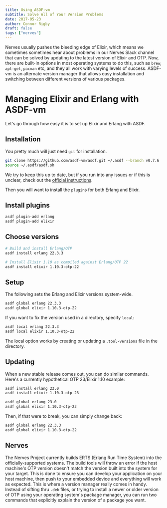```yaml
---
title: Using ASDF-vm
subtitle: Solve All of Your Version Problems
date: 2017-05-23
author: Connor Rigby
draft: false
tags: ["nerves"]
---
```


Nerves usually pushes the bleeding edge of Elixir, which means we sometimes
sometimes hear about problems in our Nerves Slack channel that can be solved by
updating to the latest version of Elixir and OTP. Now, there are built-in
options in most operating systems to do this, such as `brew`, `apt-get`,
`pacman` etc, and they all work with varying levels of success. ASDF-vm is an
alternate version manager that allows easy installation and switching between
different versions of various packages.

<!--more-->

# Managing Elixir and Erlang with ASDF-vm

Let's go through how easy it is to set up Elixir and Erlang with ASDF.

## Installation

You pretty much will just need `git` for installation.

```sh
git clone https://github.com/asdf-vm/asdf.git ~/.asdf --branch v0.7.6
source ~/.asdf/asdf.sh
```

We try to keep this up to date, but if you run into any issues or if this is
unclear, check out the [official instructions](https://asdf-vm.com/#/core-manage-asdf-vm).

Then you will want to install the `plugin`s for both Erlang and Elixir.

## Install plugins

```sh
asdf plugin-add erlang
asdf plugin-add elixir
```

## Choose versions

```sh
# Build and install Erlang/OTP
asdf install erlang 22.3.3

# Install Elixir 1.10 as compiled against Erlang/OTP 22
asdf install elixir 1.10.3-otp-22
```

## Setup

The following sets the Erlang and Elixir versions system-wide.

```sh
asdf global erlang 22.3.3
asdf global elixir 1.10.3-otp-22
```

If you want to fix the version used in a directory, specify `local`:

```sh
asdf local erlang 22.3.3
asdf local elixir 1.10.3-otp-22
```

The local option works by creating or updating a `.tool-versions` file in
the directory.

## Updating

When a new stable release comes out, you can do similar commands. Here's a
currently hypothetical OTP 23/Elixir 1.10 example:

```sh
asdf install erlang 23.0
asdf install elixir 1.10.3-otp-23

asdf global erlang 23.0
asdf global elixir 1.10.3-otp-23
```

Then, if that were to break, you can simply change back:

```sh
asdf global erlang 22.3.3
asdf global elixir 1.10.3-otp-22
```

## Nerves

The Nerves Project currently builds ERTS (Erlang Run Time System) into the
officially-supported systems. The build tools will throw an error if the host
machine's OTP version doesn't match the version built into the system for your
target.  This is done to ensure you can develop your application on your host
machine, then push to your embedded device and everything will work as expected.
This is where a version manager really comes in handy. Instead of sifting thru
`.deb` files, or trying to install a newer or older version of OTP using your
operating system's package manager, you can run two commands that explicitly
explain the version of a package you want.
